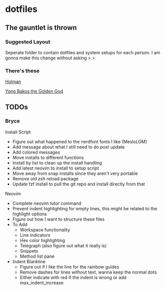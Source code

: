 # dotfiles

## The gauntlet is thrown

### Suggested Layout

Seperate folder to contain dotfiles and system setups for each person.
I am gonna make this change without asking >.>

### There's these

[Holman](https://github.com/holman/dotfiles)

[Yong Bakos the Golden God](https://github.com/ybakos/dotfiles)

## TODOs

### Bryce

Install Script
* Figure out what happened to the nerdfont fonts I like (MesloLGM)
* Add message about what I still need to do post update
* Add colored messages
* Move installs to different functions
* Install by list to clean up the install handling
* Add latest neovim to install to setup script
* Move away from snap installs since they aren't very portable
* Remove old zsh reload package
* Update fzf install to pull the git repo and install directly from that

Neovim
* Complete neovim tutor command
* Prevent indent highlighting for empty lines, this might be related to the highlight options
* Figure out how I want to structure these files
* To Add
  * Workspace functionality
  * Line indicators
  * Hex color highlighting
  * Telegraph (also figure out what it really is)
  * Snippets
  * Method list pane
* Indent Blankline
  * Figure out if I like the line for the rainbow guides
  * Remove dashes for lines without text, wanna keep the normal dots
  * Either indicate with red if the indent is wrong or add max_indent_increase

